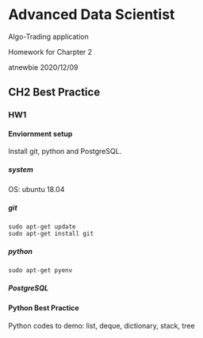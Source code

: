 # Advanced Data Scientist
Algo-Trading application

Homework for Charpter 2

atnewbie
2020/12/09

## CH2 Best Practice


### HW1 

#### Enviornment setup

Install git, python and PostgreSQL.

##### system 

OS: ubuntu 18.04


##### git 

```
sudo apt-get update
sudo apt-get install git 
```

##### python

```
sudo apt-get pyenv 

```

##### PostgreSQL


#### Python Best Practice

Python codes to demo: list, deque, dictionary, stack, tree 



